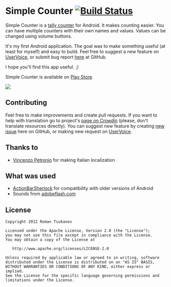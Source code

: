 # Simple Counter [![Build Status](https://travis-ci.org/Tsukanov/Simple-Counter.png)](https://travis-ci.org/Tsukanov/Simple-Counter)

Simple Counter is a [tally counter](http://en.wikipedia.org/wiki/Tally_counter) for Android.
It makes counting easier. You can have multiple counters with their own names and values.
Values can be changed using volume buttons.

It's my first Android application. The goal was to make something useful (at least for myself)
and easy to build. Feel free to suggest a new feature on [UserVoice](https://counter.uservoice.com/),
or submit bug report [here](https://github.com/Tsukanov/Simple-Counter/issues) at GitHub.

I hope you'll find this app useful. ;)

Simple Counter is available on [Play Store](https://play.google.com/store/apps/details?id=me.tsukanov.counter).

![](http://i.imgur.com/6pUY9.png)

## Contributing
Feel free to make improvements and create pull requests. If you want to help with translation go to project's
[page on Crowdin](http://crowdin.net/project/simple-counter) (please, don't translate resources directly).
You can suggest new feature by creating [new issue](https://github.com/Tsukanov/Simple-Counter/issues/new) here on GitHub,
or making new request on [UserVoice](https://counter.uservoice.com/).

## Thanks to
* [Vincenzo Petronio](https://plus.google.com/116467112276686980985/) for making Italian localization

## What was used
* [ActionBarSherlock](http://actionbarsherlock.com/) for compatibility with older versions of Android
* Sounds from [adobeflash.com](http://www.adobeflash.com/download/sounds/clicks/)

## License
    Copyright 2012 Roman Tsukanov

    Licensed under the Apache License, Version 2.0 (the "License");
    you may not use this file except in compliance with the License.
    You may obtain a copy of the License at

       http://www.apache.org/licenses/LICENSE-2.0

    Unless required by applicable law or agreed to in writing, software
    distributed under the License is distributed on an "AS IS" BASIS,
    WITHOUT WARRANTIES OR CONDITIONS OF ANY KIND, either express or implied.
    See the License for the specific language governing permissions and
    limitations under the License.